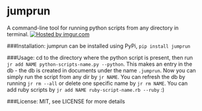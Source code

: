 jumprun
=======
A command-line tool for running python scripts from any directory in terminal.
<a href="http://imgur.com/6D03m56"><img src="http://i.imgur.com/6D03m56.png" title="Hosted by imgur.com" /></a>

###Installation:
jumprun can be installed using PyPi, ```pip install jumprun```

###Usage:
cd to the directory where the python script is present, then run ```jr add NAME python-scripts-name.py --python```. This makes an entry in the db - the db is created in documents under the name `.jumprun`. Now you can simply run the script from any dir by ```jr NAME```. You can refresh the db by running `jr rm --all` or delete one specific name by `jr rm NAME`. You can add ruby scripts by ```jr add NAME ruby-script-name.rb --ruby``` :)

###License:
MIT, see LICENSE for more details
